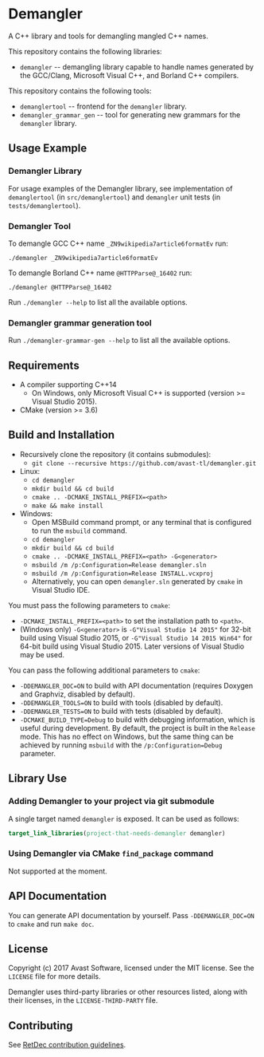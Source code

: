 # Demangler

A C++ library and tools for demangling mangled C++ names.

This repository contains the following libraries:
* `demangler` -- demangling library capable to handle names generated by the GCC/Clang, Microsoft Visual C++, and Borland C++ compilers.

This repository contains the following tools:
* `demanglertool` -- frontend for the `demangler` library.
* `demangler_grammar_gen` -- tool for generating new grammars for the `demangler` library.

## Usage Example

### Demangler Library

For usage examples of the Demangler library, see implementation of `demanglertool` (in `src/demanglertool`) and `demangler` unit tests (in `tests/demanglertool`).

### Demangler Tool

To demangle GCC C++ name `_ZN9wikipedia7article6formatEv` run:
```
./demangler _ZN9wikipedia7article6formatEv
```

To demangle Borland C++ name `@HTTPParse@_16402` run:
```
./demangler @HTTPParse@_16402
```

Run `./demangler --help` to list all the available options.

### Demangler grammar generation tool

Run `./demangler-grammar-gen --help` to list all the available options.

## Requirements

* A compiler supporting C++14
  * On Windows, only Microsoft Visual C++ is supported (version >= Visual Studio 2015).
* CMake (version >= 3.6)

## Build and Installation

* Recursively clone the repository (it contains submodules):
  * `git clone --recursive https://github.com/avast-tl/demangler.git`
* Linux:
  * `cd demangler`
  * `mkdir build && cd build`
  * `cmake .. -DCMAKE_INSTALL_PREFIX=<path>`
  * `make && make install`
* Windows:
  * Open MSBuild command prompt, or any terminal that is configured to run the `msbuild` command.
  * `cd demangler`
  * `mkdir build && cd build`
  * `cmake .. -DCMAKE_INSTALL_PREFIX=<path> -G<generator>`
  * `msbuild /m /p:Configuration=Release demangler.sln`
  * `msbuild /m /p:Configuration=Release INSTALL.vcxproj`
  * Alternatively, you can open `demangler.sln` generated by `cmake` in Visual Studio IDE.

You must pass the following parameters to `cmake`:
* `-DCMAKE_INSTALL_PREFIX=<path>` to set the installation path to `<path>`.
* (Windows only) `-G<generator>` is `-G"Visual Studio 14 2015"` for 32-bit build using Visual Studio 2015, or `-G"Visual Studio 14 2015 Win64"` for 64-bit build using Visual Studio 2015. Later versions of Visual Studio may be used.

You can pass the following additional parameters to `cmake`:
* `-DDEMANGLER_DOC=ON` to build with API documentation (requires Doxygen and Graphviz, disabled by default).
* `-DDEMANGLER_TOOLS=ON` to build with tools (disabled by default).
* `-DDEMANGLER_TESTS=ON` to build with tests (disabled by default).
* `-DCMAKE_BUILD_TYPE=Debug` to build with debugging information, which is useful during development. By default, the project is built in the `Release` mode. This has no effect on Windows, but the same thing can be achieved by running `msbuild` with the `/p:Configuration=Debug` parameter.

## Library Use

### Adding Demangler to your project via git submodule

A single target named `demangler` is exposed. It can be used as follows:
```cmake
target_link_libraries(project-that-needs-demangler demangler)
```

### Using Demangler via CMake `find_package` command

Not supported at the moment.

## API Documentation

You can generate API documentation by yourself. Pass `-DDEMANGLER_DOC=ON` to `cmake` and run `make doc`.

## License

Copyright (c) 2017 Avast Software, licensed under the MIT license. See the `LICENSE` file for more details.

Demangler uses third-party libraries or other resources listed, along with their licenses, in the `LICENSE-THIRD-PARTY` file.

## Contributing

See [RetDec contribution guidelines](https://github.com/avast-tl/retdec/wiki/Contribution-Guidelines).
